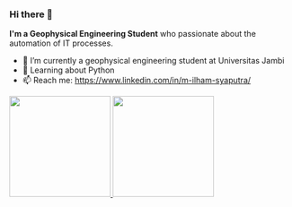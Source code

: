 ### Hi there 👋


**I'm a Geophysical Engineering Student** who passionate about the automation of IT processes.

- 🏫 I’m currently a geophysical engineering student at Universitas Jambi
- 🌱 Learning about Python
- 📫 Reach me: https://www.linkedin.com/in/m-ilham-syaputra/  

<p align="left">
<a href="https://github.com/gilangadhan">
  <img height="180em" src="https://github-readme-stats-eight-theta.vercel.app/api?username=ilhamsyaputra&show_icons=true&theme=algolia&include_all_commits=true&count_private=true"/>
  <img height="180em" src="https://github-readme-stats-eight-theta.vercel.app/api/top-langs/?username=ilhamsyaputra&layout=compact&langs_count=8&theme=algolia"/>
</a>
</p>
